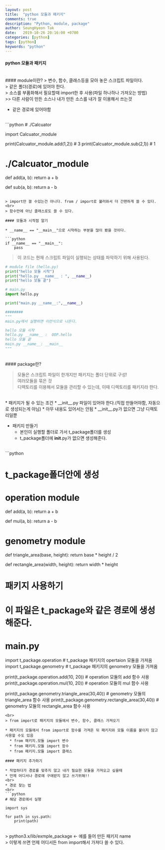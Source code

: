 ```yaml
---
layout: post
title:  "python 모듈과 패키지"
comments: true
description: "Python, module, package"
author: SeungHyeon Tak
date:   2019-10-26 20:16:00 +0700
categories: [python]
tags: [python]
keywords: "python"
---
```

#### python 모듈과 패키지
<br>
#### module이란?
> 변수, 함수, 클래스등을 모아 놓은 스크립트 파일이다. <br>
> 같은 폴더(경로)에 있어야 한다. <br>
> 소스를 부품화해서 필요할때 import한 후 사용(파일 하나하나 가져오는 방법) <br>
>> 다른 사람이 만든 소스나 내가 만든 소스를 내가 잘 이용해서 쓰는것 <br>

* 같은 경로에 있어야함
<br>
```python
# ./Calcuator

import Calcuator_module

print(Calcuator_module.add(1,2)) # 3
print(Calcuator_module.sub(2,1)) # 1


# ./Calcuator_module

def add(a, b):
    return a + b

def sub(a, b):
    return a - b
```

> import만 쓸 수있는건 아니다. from / import로 불러와서 더 간편하게 쓸 수 있다. <br>
> 함수만에 아닌 클래스로도 쓸 수 있다.

#### 모듈과 시작점 알기

* __name__ == "__main__"으로 시작하는 부분을 많이 봤을 것이다.

```python
if __name__ == "__main__":
    pass
```

> 이 코드는 현재 스크립트 파일이 실행되는 상태를 파악하기 위해 사용된다. <br>

```python
# module file (hello.py)
print("hello 모듈 시작")
print("hello.py __name__ : ", __name__)
print("hello 모듈 끝")

# main.py
import hello.py

print("main.py __name__:",__name__)

########
"""
main.py에서 실행하면 이런식으로 나온다.

hello 모듈 시작
hello.py __name__ :  OOP.hello
hello 모듈 끝
main.py __name__: __main__
"""
```

<br>
#### package란?

> 모듈은 스크립트 파일이 한개지만 패키지는 폴더 단위로 구성! <br>
> 여러모듈을 묶은 것 <br>
> 디렉토리를 이용해서 모듈을 관리할 수 있는데, 이때 디렉토리를 패키지라 한다. <br>
<br>
* 패키지가 될 수 있는 조건
  * __init__.py 파일이 있어야 한다.(직접 만들어야함, 자동으로 생성되는게 아님)
     * 아무 내용도 있어서는 안됨
     * __init__.py가 없으면 그냥 디렉토리일뿐

* 패키지 만들기
  * 본인이 실행할 폴더로 가서 t_package폴더를 생성
  * t_package폴더에 __init__.py가 없으면 생성해준다.

<br>
```python

# t_package폴더안에 생성

# operation module
def add(a, b):
    return a + b

def mul(a, b):
    return a - b

# genometry module

def triangle_area(base, height):
    return base * height / 2

def rectangle_area(width, height):
    return width * height

# 패키지 사용하기
# 이 파일은 t_package와 같은 경로에 생성해준다.
# main.py

import t_package.operation # t_package 패키지의 opertaion 모듈을 가져옴
import t_package.genometry # t_package 패키지의 genometry 모듈을 가져옴

print(t_package.operation.add(10, 20)) # operation 모듈의 add 함수 사용
print(t_package.operation.mul(10, 20)) # operation 모듈의 mul 함수 사용

print(t_package.genometry.triangle_area(30,40)) # genometry 모듈의 triangle_area 함수 사용
print(t_package.genometry.rectangle_area(30,40)) # genometry 모듈의 rectangle_area 함수 사용 

```
<br>
> from import로 패키지의 모듈에서 변수, 함수, 클래스 가져오기

* 패키지의 모듈에서 from import로 함수를 가져온 뒤 패키지와 모듈 이름을 붙이지 않고 사용할 수도 있음
  * from 패키지.모듈 import 변수
  * from 패키지.모듈 import 함수
  * from 패키지.모듈 import 클래스

#### 패키지 추가하기

* 작업하다가 경로를 맞추지 않고 내가 필요한 모듈을 가져오고 싶을때
* 언제 어디서나 경로에 구애받지 않고 쓰기위해!!
<br>
* 경로 찾는 법
<br>
```python
# 해당 경로에서 실행

import sys

for path in sys.path:
    print(path)
```
<br>
> python3.x/lib/exmple_package <- 예를 들어 만든 패키지 name <br>
> 이렇게 쓰면 언제 어디서든 from import해서 가져다 쓸 수 있다. <br>



